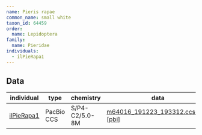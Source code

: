 ```yaml
---
name: Pieris rapae
common_name: small white
taxon_id: 64459
order:
  name: Lepidoptera
family:
  name: Pieridae
individuals:
  - ilPieRapa1
---
```


## Data

| individual | type       | chemistry      | data |
| ---------- | ---------- | -------------- | ---- |
| [ilPieRapa1](../individuals/ilPieRapa1.md) | PacBio CCS | S/P4-C2/5.0-8M | [m64016_191223_193312.ccs.bam](https://darwin.cog.sanger.ac.uk/insects/Pieris_rapae/ilPieRapa1/genomic_data/pacbio/m64016_191223_193312.ccs.bam) [[pbi](https://darwin.cog.sanger.ac.uk/insects/Pieris_rapae/ilPieRapa1/genomic_data/pacbio/m64016_191223_193312.ccs.bam.pbi)]|

